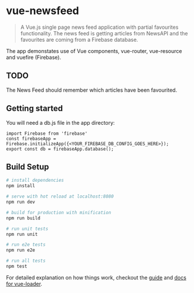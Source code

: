 # vue-newsfeed

> A Vue.js single page news feed application with partial favourites functionality. The news feed is getting articles from NewsAPI and the favourites are coming from a Firebase database.

The app demonstates use of Vue components, vue-router, vue-resource and vuefire (Firebase).

## TODO
The News Feed should remember which articles have been favourited.

## Getting started
You will need a db.js file in the app directory:

````
import Firebase from 'firebase'
const firebaseApp = Firebase.initializeApp({<YOUR_FIREBASE_DB_CONFIG_GOES_HERE>});
export const db = firebaseApp.database();
````

## Build Setup

``` bash
# install dependencies
npm install

# serve with hot reload at localhost:8080
npm run dev

# build for production with minification
npm run build

# run unit tests
npm run unit

# run e2e tests
npm run e2e

# run all tests
npm test
```

For detailed explanation on how things work, checkout the [guide](http://vuejs-templates.github.io/webpack/) and [docs for vue-loader](http://vuejs.github.io/vue-loader).
